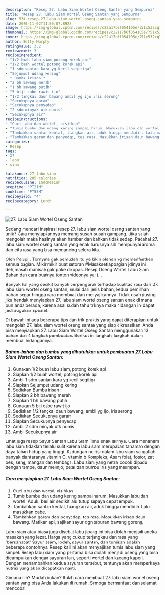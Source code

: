 ```yaml
---
description: "Resep 27. Labu Siam Wortel Oseng Santan yang Sempurna"
title: "Resep 27. Labu Siam Wortel Oseng Santan yang Sempurna"
slug: 530-resep-27-labu-siam-wortel-oseng-santan-yang-sempurna
date: 2020-11-02T11:50:07.892Z
image: https://img-global.cpcdn.com/recipes/c22a17b6f054105e/751x532cq70/27-labu-siam-wortel-oseng-santan-foto-resep-utama.jpg
thumbnail: https://img-global.cpcdn.com/recipes/c22a17b6f054105e/751x532cq70/27-labu-siam-wortel-oseng-santan-foto-resep-utama.jpg
cover: https://img-global.cpcdn.com/recipes/c22a17b6f054105e/751x532cq70/27-labu-siam-wortel-oseng-santan-foto-resep-utama.jpg
author: Betty Murphy
ratingvalue: 3.2
reviewcount: 3
recipeingredient:
- "1/2 buah labu siam potong korek api"
- "1/2 buah wortel potong korek api"
- "1 sdm santan kara yg kecil segitiga"
- "Sejumput udang kering"
- " Bumbu irisan "
- "2 bh bawang merah"
- "1 bh bawang putih"
- "5 biji cabe rawit ijo"
- "1/2 tangkai daun bawang ambil yg ijo iris serong"
- "Secukupnya garam"
- "Secukupnya penyedap"
- "2 sdm minyak utk numis"
- "Secukupnya air"
recipeinstructions:
- "Cuci labu dan wortel, sisihkan"
- "Tumis bumbu dan udang kering sampai harum. Masukkan labu dan wortel. Aduk, beri air sedikit lalu tutup supaya cepat empuk."
- "Tambahkan santan kental, tuangkan air, aduk hingga mendidih. Lalu masukkan cabe."
- "Tambahkan garam dan penyedap, tes rasa. Masukkan irisan daun bawang. Matikan api, sajikan sayur dgn taburan bawang goreng."
categories:
- Resep
tags:
- 27
- labu
- siam

katakunci: 27 labu siam 
nutrition: 205 calories
recipecuisine: Indonesian
preptime: "PT21M"
cooktime: "PT55M"
recipeyield: "4"
recipecategory: Lunch

---
```



![27. Labu Siam Wortel Oseng Santan](https://img-global.cpcdn.com/recipes/c22a17b6f054105e/751x532cq70/27-labu-siam-wortel-oseng-santan-foto-resep-utama.jpg)

Sedang mencari inspirasi resep 27. labu siam wortel oseng santan yang unik? Cara menyiapkannya memang susah-susah gampang. Jika salah mengolah maka hasilnya akan hambar dan bahkan tidak sedap. Padahal 27. labu siam wortel oseng santan yang enak harusnya sih mempunyai aroma dan cita rasa yang bisa memancing selera kita.

Oleh Palupi , Ternyata gak semudah itu ya bikin olahan yg memanfaatkan semua bagian. Mikir mikir buat setoran #Masaksetiapbagian jdinya ini deh,masah manisah gak pake dikupas. Resep Oseng Wortel Labu Siam Bahan dan cara buatnya tonton videonya ya :). .

Banyak hal yang sedikit banyak berpengaruh terhadap kualitas rasa dari 27. labu siam wortel oseng santan, mulai dari jenis bahan, kedua pemilihan bahan segar hingga cara membuat dan menyajikannya. Tidak usah pusing jika hendak menyiapkan 27. labu siam wortel oseng santan enak di mana pun anda berada, karena asal sudah tahu triknya maka hidangan ini dapat jadi suguhan spesial.


Di bawah ini ada beberapa tips dan trik praktis yang dapat diterapkan untuk mengolah 27. labu siam wortel oseng santan yang siap dikreasikan. Anda bisa menyiapkan 27. Labu Siam Wortel Oseng Santan menggunakan 13 bahan dan 4 langkah pembuatan. Berikut ini langkah-langkah dalam membuat hidangannya.

<!--inarticleads1-->

##### Bahan-bahan dan bumbu yang dibutuhkan untuk pembuatan 27. Labu Siam Wortel Oseng Santan:

1. Gunakan 1/2 buah labu siam, potong korek api
1. Siapkan 1/2 buah wortel, potong korek api
1. Ambil 1 sdm santan kara yg kecil segitiga
1. Siapkan Sejumput udang kering
1. Sediakan  Bumbu irisan :
1. Siapkan 2 bh bawang merah
1. Siapkan 1 bh bawang putih
1. Gunakan 5 biji cabe rawit ijo
1. Sediakan 1/2 tangkai daun bawang, ambil yg ijo, iris serong
1. Sediakan Secukupnya garam
1. Siapkan Secukupnya penyedap
1. Ambil 2 sdm minyak utk numis
1. Ambil Secukupnya air


Lihat juga resep Sayur Santan Labu Siam Tahu enak lainnya. Cara menanam labu siam tidaklah terlalu sulit karena labu siam merupakan tanaman dengan daya tahan hidup yang tinggi. Kadungan nutrisi dalam labu siam sangatlah banyak diantaranya vitamin C, vitamin b Kompleks, Asam folat, fosfor, zat bes, seng, mangan dan tembaga. Labu siam yang netral cocok dipadu dengan tempe, daun melinjo, petai dan bumbu iris yang melimpah. 

<!--inarticleads2-->

##### Cara menyiapkan 27. Labu Siam Wortel Oseng Santan:

1. Cuci labu dan wortel, sisihkan
1. Tumis bumbu dan udang kering sampai harum. Masukkan labu dan wortel. Aduk, beri air sedikit lalu tutup supaya cepat empuk.
1. Tambahkan santan kental, tuangkan air, aduk hingga mendidih. Lalu masukkan cabe.
1. Tambahkan garam dan penyedap, tes rasa. Masukkan irisan daun bawang. Matikan api, sajikan sayur dgn taburan bawang goreng.


Labu siam atau biasa juga disebut labu jipang ini bisa diolah menjadi aneka masakan yang lezat. Harga yang cukup terjangkau dan rasa yang &#39;bersahabat&#39; Sayur asem, lodeh, sayur santan, dan tumisan adalah beberapa contohnya. Resep kali ini akan menyajikan tumis labu siam yang simpel. Resep labu siam yang pertama bisa diolah menjadi oseng yang bisa dicampurkan dengan sayuran lain, seperti wortel dan kacang kapori. Dengan menambahkan kedua sayuran tersebut, tentunya akan memperkaya nutrisi yang akan didapatkan nanti. 

Gimana nih? Mudah bukan? Itulah cara membuat 27. labu siam wortel oseng santan yang bisa Anda lakukan di rumah. Semoga bermanfaat dan selamat mencoba!
